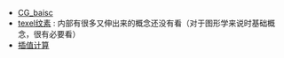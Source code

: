 - [CG_baisc](CG_baisc.md)
- [texel纹素](texel.md) :  内部有很多又伸出来的概念还没有看（对于图形学来说时基础概念，很有必要看）
- [插值计算](./routeDiff/routeDifference.md)